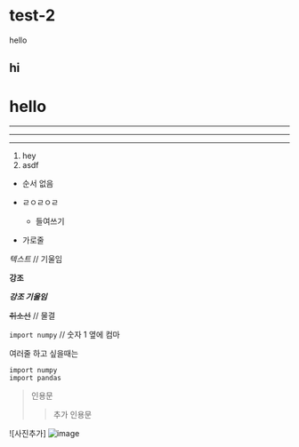 # test-2
hello

## hi

# hello

---

---


***

1. hey
2. asdf



- 순서 없음
- ㄹㅇㄹㅇㄹ
  - 들여쓰기

- 가로줄

*텍스트*    // 기울임

**강조**

***강조 기울임***

~~취소선~~  // 물결

`import numpy` // 숫자 1 옆에 컴마

여러줄 하고 싶을때는

```
import numpy
import pandas

```

> 인용문
>> 추가 인용문

![사진추가] ![image](https://user-images.githubusercontent.com/88085974/147053193-bb647a32-4b3e-4a1f-8f1c-2c227d73f066.png)
